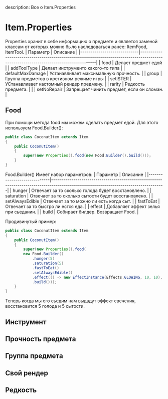 description: Все о Item.Properties

# Item.Properties

Properties хранит в себе информацию о предмете и является заменой классам от которых можно было наследоваться ранее: ItemFood, ItemTool. 
| Параметр                    | Описание      																														 |
|-----------------------------|--------------------------------------------------------------------------------------------------------------------------------------|
| food					      | Делает предмет едой																													 |
| addToolType				  | Делает инструменто какого-то типа																									 |
| defaultMaxDamage  		  | Устанавливает максимальную прочность.																								 |
| group			 			  | Группа предметов в кретивном режиме игры																							 |
| setISTER                    | УСтанавливает кастомный рендер предмену. 																		           			 |
| rarity                      | Редкость предмета.   																										         |                                                                                                                                                                                                       |
| setNoRepair                 | Запрещает чинить предмет, если он сломан.																							 |       	

## 	Food
При помощи метода food мы можем сделать предмет едой. Для этого используем Food.Builder():
```java
public class CoconutItem extends Item
{
    public CoconutItem()
    {
        super(new Properties().food(new Food.Builder().build()));
    }
}
```
Food.Builder() Имеет набор параметров:
| Параметр                    | Описание      																														 |
|-----------------------------|--------------------------------------------------------------------------------------------------------------------------------------|
| hunger					  | Отвечает за то сколько голода будет восстановлено.																					 |
| saturation				  | Отвечает за то сколько сытости будет восстановлено.																					 |
| setAlwaysEdible  		  	  | Отвечает за то можно ли есть когда сыт.																								 |
| fastToEat			 	 	  | Отвечает за то быстро ли естся еда.																							 		 |
| effect                      | Добавляет эффект зелья при сьедании. 																		           				 |
| build                       | Собирает билдер. Возвращает Food.																							         |  

Продивинутый пример:
```java
public class CoconutItem extends Item
{
    public CoconutItem()
    {
        super(new Properties().food(
		new Food.Builder()
			.hunger(5)
			.saturation(5)
			.fastToEat()
			.setAlwaysEdible()
			.effect(() -> new EffectInstance(Effects.GLOWING, 10, 10), 10)
			.build()));
    }
}
```       
Теперь когда мы его сьедим нам выдадут эффект свечения, восстановится 5 голода и 5 сытости.
## 	Инструмент
##  Прочность предмета
##  Группа предмета
##  Свой рендер
##  Редкость